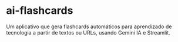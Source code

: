# ai-flashcards
Um aplicativo que gera flashcards automáticos para aprendizado de tecnologia a partir de textos ou URLs, usando Gemini IA e Streamlit.
